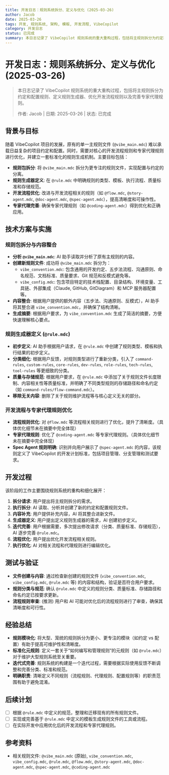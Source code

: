 ```yaml
---
title: 开发日志：规则系统拆分、定义与优化 (2025-03-26)
author: Jacob
date: 2025-03-26
tags: 开发, 规则系统, 架构, 模板, 开发流程, VibeCopilot
category: 开发日志
status: 已完成
summary: 本日志记录了 VibeCopilot 规则系统的重大重构过程，包括将主规则拆分为约定和配置规则、定义规则生成器、优化开发流程规则以及完善专家代理规则。
---
```


# 开发日志：规则系统拆分、定义与优化 (2025-03-26)

> 本日志记录了 VibeCopilot 规则系统的重大重构过程，包括将主规则拆分为约定和配置规则、定义规则生成器、优化开发流程规则以及完善专家代理规则。
>
> 作者: Jacob | 日期: 2025-03-26 | 状态: 已完成

## 背景与目标

随着 VibeCopilot 项目的发展，原有的单一主规则文件 (`@vibe_main.mdc`) 难以承载日益复杂的项目约定和配置。同时，需要对核心的开发流程规则和专家代理规则进行优化，并建立一套标准化的规则生成机制。主要目标包括：

- **规则包拆分**: 将 `@vibe_main.mdc` 拆分为更专注的规则文件，实现配置与约定的分离。
- **规则生成器定义**: 在 `@rule.mdc` 中明确规则的类型、模板、执行流程、质量标准和存储规范。
- **开发流程优化**: 改进与开发流程相关的规则（如 `@flow.mdc`, `@story-agent.mdc`, `@doc-agent.mdc`, `@spec-agent.mdc`），提高清晰度和可操作性。
- **专家代理完善**: 确保专家代理规则（如 `@coding-agent.mdc`）得到优化和正确应用。

## 技术方案与实施

### 规则包拆分与内容整合

- **分析 `@vibe_main.mdc`**: AI 助手读取并分析了原有主规则的内容。
- **创建新规则文件**: 成功将 `@vibe_main.mdc` 拆分为：
  - `vibe_convention.mdc`: 包含通用的开发约定、五步法流程、沟通原则、命名规范、文档标准、质量要求、Git 规范和反模式避免等。
  - `vibe_config.mdc`: 包含项目特定的技术栈配置、目录结构、环境变量、工具链、外部集成（Claude, GitHub, GitDiagram）和 MCP 服务器配置等。
- **内容整合**: 根据用户提供的额外内容（五步法、沟通原则、反模式），AI 助手将其整合进 `vibe_convention.mdc`，并确保了结构清晰。
- **生成摘要**: 根据用户要求，为 `vibe_convention.mdc` 生成了简洁的摘要，方便快速理解核心要点。

### 规则生成器定义 (`@rule.mdc`)

- **初步定义**: AI 助手根据用户请求，在 `@rule.mdc` 中创建了规则类型、模板和执行结果的初步定义。
- **分类细化**: 根据用户反馈，对规则类型进行了重新分类，引入了 `command-rules`, `custom-rules`, `core-rules`, `dev-rules`, `role-rules`, `tech-rules`, `tool-rules` 等更细致的分类。
- **质量与存储规范**: 根据用户要求，在 `@rule.mdc` 中添加了关于规则文件长度限制、内容相关性等质量标准，并明确了不同类型规则的存储路径和命名约定（如 `command-rules/flow-command.mdc`）。
- **移除无关内容**: 删除了关于规则维护流程等与核心定义无关的部分。

### 开发流程与专家代理规则优化

- **流程规则优化**: 对 `@flow.mdc` 等流程相关规则进行了优化，提升了清晰度。（具体优化细节未在摘要中完全体现）
- **专家代理规则**: 优化了 `@coding-agent.mdc` 等专家代理规则。（具体优化细节未在摘要中完全体现）
- **Spec Agent 规则明确**: 识别并向用户展示了 `@spec-agent.mdc` 的内容，该规则定义了 VibeCopilot 的开发计划标准，包括项目管理、分支管理和测试要求。

## 开发过程

该阶段的工作主要围绕规则系统的重构和细化展开：

1. **拆分请求**: 用户提出将主规则拆分的需求。
2. **执行拆分**: AI 读取、分析并创建了新的约定和配置规则文件。
3. **内容补充**: 用户提供补充内容，AI 将其整合进新文件。
4. **生成器定义**: 用户提出定义规则生成器的需求，AI 创建初步定义。
5. **迭代完善**: 用户根据需要，多次提出修改请求（分类、质量标准、存储规范），AI 逐步完善 `@rule.mdc`。
6. **流程优化**: 用户提出优化开发流程相关规则。
7. **执行优化**: AI 对相关流程和代理规则进行编辑优化。

## 测试与验证

- **文件创建与内容**: 通过检查新创建的规则文件 (`vibe_convention.mdc`, `vibe_config.mdc`, `@rule.mdc` 等) 的内容和结构，验证是否符合用户要求。
- **规则分类与规范**: 确认 `@rule.mdc` 中定义的规则分类、质量标准、存储路径和命名约定已按要求更新。
- **流程规则审查**: (推测) 用户和 AI 可能对优化后的流程规则进行了审查，确保其清晰度和可行性。

## 经验总结

- **规则模块化**: 将大型、笼统的规则拆分为更小、更专注的模块（如约定 vs 配置）有助于提高可维护性和清晰度。
- **标准化元规则**: 定义一套关于“如何编写和管理规则”的元规则（如 `@rule.mdc`）对于维护大型规则系统至关重要。
- **迭代式完善**: 规则系统的构建是一个迭代过程，需要根据实际使用反馈不断调整和完善分类、标准和规范。
- **明确职责**: 清晰定义不同规则（流程规则、代理规则、配置规则等）的职责范围有助于避免混淆。

## 后续计划

- [ ] 根据 `@rule.mdc` 中定义的规范，整理和迁移现有的所有规则文件。
- [ ] 实现或完善基于 `@rule.mdc` 中定义的模板生成规则文件的工具或流程。
- [ ] 在实际开发中应用优化后的开发流程和专家代理规则。

## 参考资料

- 相关规则文件: `@vibe_main.mdc` (原始), `vibe_convention.mdc`, `vibe_config.mdc`, `@rule.mdc`, `@flow.mdc`, `@story-agent.mdc`, `@doc-agent.mdc`, `@spec-agent.mdc`, `@coding-agent.mdc`
